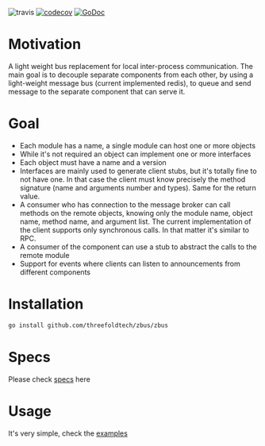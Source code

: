![travis](https://travis-ci.com/threefoldtech/zbus.svg?branch=master) [![codecov](https://codecov.io/gh/threefoldtech/zbus/branch/master/graph/badge.svg)](https://codecov.io/gh/threefoldtech/zbus) [![GoDoc](https://godoc.org/github.com/threefoldtech/zbus?status.svg)](https://godoc.org/github.com/threefoldtech/zbus)

# Motivation
A light weight bus replacement for local inter-process communication. The main goal is to decouple separate
components from each other, by using a light-weight message bus (current implemented redis), to queue and
send message to the separate component that can serve it.

# Goal
- Each module has a name, a single module can host one or more objects
- While it's not required an object can implement one or more interfaces
- Each object must have a name and a version
- Interfaces are mainly used to generate client stubs, but it's totally fine to not have one. In that case the client
  must know precisely the method signature (name and arguments number and types). Same for the return value.
- A consumer who has connection to the message broker can call methods on the remote objects, knowing only the module name, object name, method name, and argument list. The current implementation of the client supports only synchronous calls. In that matter it's similar to RPC.
- A consumer of the component can use a stub to abstract the calls to the remote module
- Support for events where clients can listen to announcements from different components

# Installation
```bash
go install github.com/threefoldtech/zbus/zbus
```
# Specs
Please check [specs](specs/readme.md) here

# Usage
It's very simple, check the [examples](examples)
